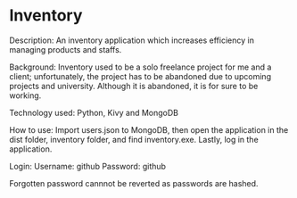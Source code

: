 # Inventory #
Description: An inventory application which increases efficiency in managing products and staffs.

Background: Inventory used to be a solo freelance project for me and a client; unfortunately, the project has to be abandoned due to upcoming projects and university. Although it is abandoned, it is for sure to be working.

Technology used: Python, Kivy and MongoDB

How to use: Import users.json to MongoDB, then open the application in the dist folder, inventory folder, and find inventory.exe. Lastly, log in the application.

Login: Username: github Password: github

Forgotten password cannnot be reverted as passwords are hashed.
